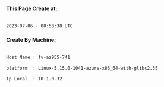 
   
#### This Page Create at:

```bash

2023-07-06 - 08:53:38 UTC

```

#### Create By Machine:

```bash

Host Name : fv-az955-741

platform  : Linux-5.15.0-1041-azure-x86_64-with-glibc2.35

Ip Local  : 10.1.0.32

```

